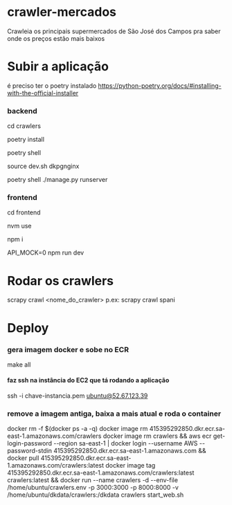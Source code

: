 # crawler-mercados
Crawleia os principais supermercados de São José dos Campos pra saber onde os preços estão mais baixos


# Subir a aplicação
é preciso ter o poetry instalado https://python-poetry.org/docs/#installing-with-the-official-installer

### backend 
cd crawlers <!-- daqui em diante tudo é feito dentro desse diretório --> 
<!-- para instalar as dependências -->
poetry install
<!-- para ativar o virtualenv -->
poetry shell
<!-- sobe o banco postgres e o nginx  -->
source dev.sh
dkpgnginx
<!-- num outro terminal -->
poetry shell
./manage.py runserver <!-- na primeira execução é necessário rodar as migrações com ./manage.py migrate -->   

### frontend
<!-- é preciso de o npm e o nvm instalados -->
cd frontend
<!-- pra usar o versão certa do node -->
nvm use 
<!-- instala as dependências -->
npm i
 <!-- roda o frontend -->
 API_MOCK=0 npm run dev


# Rodar os crawlers
<!-- antes de rodar os crawlers é preciso primeiro criar os mecados com ./manage.py criar_mercados -->
scrapy crawl <nome_do_crawler>
p.ex: scrapy crawl spani


# Deploy
### gera imagem docker e sobe no ECR
make all
#### faz ssh na instância do EC2 que tá rodando a aplicação
ssh -i chave-instancia.pem ubuntu@52.67.123.39
### remove a imagem antiga, baixa a mais atual e roda o container
docker rm -f $(docker ps -a -q)
docker image rm 415395292850.dkr.ecr.sa-east-1.amazonaws.com/crawlers
docker image rm crawlers &&
aws ecr get-login-password --region sa-east-1 | docker login --username AWS --password-stdin 415395292850.dkr.ecr.sa-east-1.amazonaws.com &&
docker pull 415395292850.dkr.ecr.sa-east-1.amazonaws.com/crawlers:latest
docker image tag 415395292850.dkr.ecr.sa-east-1.amazonaws.com/crawlers:latest crawlers:latest &&
docker run --name crawlers -d --env-file /home/ubuntu/crawlers.env         -p 3000:3000 -p 8000:8000         -v /home/ubuntu/dkdata/crawlers:/dkdata         crawlers start_web.sh